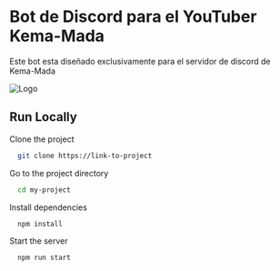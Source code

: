 
# Bot de Discord para el YouTuber Kema-Mada


Este bot esta diseñado exclusivamente para el servidor de discord de Kema-Mada



![Logo](https://cdn.discordapp.com/attachments/967610797704511569/1090386680663511200/XD_Bot.jpg)


## Run Locally

Clone the project

```bash
  git clone https://link-to-project
```

Go to the project directory

```bash
  cd my-project
```

Install dependencies

```bash
  npm install
```

Start the server

```bash
  npm run start
```

